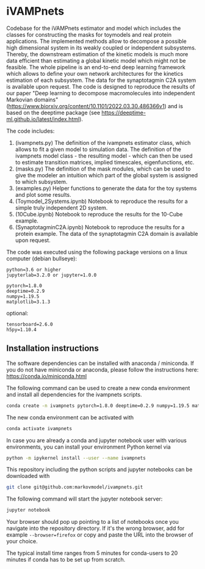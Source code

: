 # iVAMPnets

Codebase for the iVAMPnets estimator and model which includes the classes for constructing the masks for toymodels and real protein applications.
The implemented methods allow to decompose a possible high dimensional system in its weakly coupled or independent subsystems. Thereby, the downstream estimation of the kinetic models is much more data efficient than estimating a global kinetic model which might not be feasible. The whole pipeline is an end-to-end deep learning framework which allows to define your own network architectures for the kinetics estimation of each subsystem. 
The data for the synaptotagmin C2A system is available upon request. The code is designed to reproduce the results of our paper "Deep learning to decompose macromolecules into independent Markovian domains" (https://www.biorxiv.org/content/10.1101/2022.03.30.486366v1) and is based on the deeptime package (see https://deeptime-ml.github.io/latest/index.html). 

The code includes:
1. (ivampnets.py) The definition of the ivampnets estimator class, which allows to fit a given model to simulation data. The definition of the ivampnets model class - the resulting model - which can then be used to estimate transition matrices, implied timescales, eigenfunctions, etc.
2. (masks.py) The definition of the mask modules, which can be used to give the modeler an intuition which part of the global system is assigned to which subsystem.
3. (examples.py) Helper functions to generate the data for the toy systems and plot some results.
4. (Toymodel_2Systems.ipynb) Notebook to reproduce the results for a simple truly independent 2D system. 
5. (10Cube.ipynb) Notebook to reproduce the results for the 10-Cube example.
6. (SynaptotagminC2A.ipynb) Notebook to reproduce the results for a protein example. The data of the synaptotagmin C2A domain is available upon request.

The code was executed using the following package versions on a linux computer (debian bullseye):

```
python=3.6 or higher
jupyterlab=3.2.0 or jupyter=1.0.0

pytorch=1.8.0
deeptime=0.2.9
numpy=1.19.5
matplotlib=3.1.3
```
optional:
```
tensorboard=2.6.0
h5py=1.10.4
```

## Installation instructions

The software dependencies can be installed with anaconda / miniconda. If you do not have miniconda or anaconda, please follow the instructions here: https://conda.io/miniconda.html

The following command can be used to create a new conda environment and install all dependencies for the ivampnets scripts. 
```bash
conda create -n ivampnets pytorch=1.8.0 deeptime=0.2.9 numpy=1.19.5 matplotlib=3.1.3 jupyter h5py -c conda-forge
```
The new conda environment can be activated with
```bash
conda activate ivampnets
```


In case you are already a conda and jupyter notebook user with various environments, you can install your environment Python kernel via
```bash
python -m ipykernel install --user --name ivampnets
```
This repository including the python scripts and jupyter notebooks can be downloaded with 
```bash
git clone git@github.com:markovmodel/ivampnets.git
```

The following command will start the jupyter notebook server:
```bash
jupyter notebook
```

Your browser should pop up pointing to a list of notebooks once you navigate into the repository directory. If it's the wrong browser, add for example `--browser=firefox` or copy and paste the URL into the browser of your choice.

The typical install time ranges from 5 minutes for conda-users to 20 minutes if conda has to be set up from scratch.
